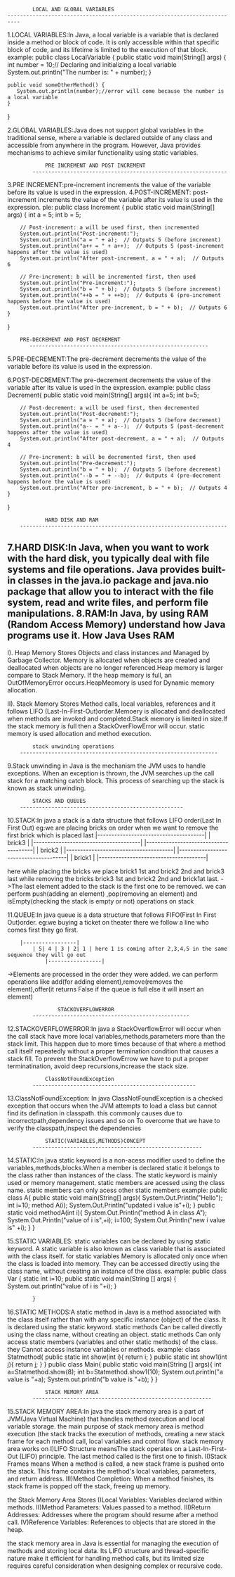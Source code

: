 			LOCAL AND GLOBAL VARIABLES
	--------------------------------------------------------------------------
1.LOCAL VARIABLES:In Java, a local variable is a variable that is declared inside a method or block of code. 
It is only accessible within that specific block of code, and its lifetime is limited to the execution of that block.
example:
  public class LocalVariable {
    public static void main(String[] args) {
        int number = 10;// Declaring and initializing a local variable
        System.out.println("The number is: " + number);
          }

    public void someOtherMethod() {
       System.out.println(number);//error will come because the number is a local variable
    }
}

2.GLOBAL VARIABLES:Java does not support global variables in the traditional sense,
where a variable is declared outside of any class and accessible from anywhere in the program.
However, Java provides mechanisms to achieve similar functionality using static variables.






				PRE INCREMENT AND POST INCREMENT
			--------------------------------------------------------------
3.PRE INCREMENT:pre-increment increments the value of the variable before its value is used in the expression. 
4.POST-INCREMENT: post-increment increments the value of the variable after its value is used in the expression.
ple:
	public class Increment {
  	  public static void main(String[] args) {
       			 int a = 5;
       			 int b = 5;

        // Post-increment: a will be used first, then incremented
        System.out.println("Post-increment:");
        System.out.println("a = " + a);  // Outputs 5 (before increment)
        System.out.println("a++ = " + a++);  // Outputs 5 (post-increment happens after the value is used)
        System.out.println("After post-increment, a = " + a);  // Outputs 6

        // Pre-increment: b will be incremented first, then used
        System.out.println("Pre-increment:");
        System.out.println("b = " + b);  // Outputs 5 (before increment)
        System.out.println("++b = " + ++b);  // Outputs 6 (pre-increment happens before the value is used)
        System.out.println("After pre-increment, b = " + b);  // Outputs 6
    }
}




		PRE-DECREMENT AND POST DECREMENT
           ---------------------------------------------------------
5.PRE-DECREMENT:The pre-decrement decrements the value of the variable before its value is used in the expression.

6.POST-DECREMENT:The pre-decrement decrements the value of the variable after its value is used in the expression.
example:
		public class Decrement{
			public static void main(String[] args){
				int a=5;
				int b=5;

        // Post-decrement: a will be used first, then decremented
        System.out.println("Post-decrement:");
        System.out.println("a = " + a);  // Outputs 5 (before decrement)
        System.out.println("a-- = " + a--);  // Outputs 5 (post-decrement happens after the value is used)
        System.out.println("After post-decrement, a = " + a);  // Outputs 4

        // Pre-increment: b will be decremented first, then used
        System.out.println("Pre-decrement:");
        System.out.println("b = " + b);  // Outputs 5 (before decrement)
        System.out.println("--b = " + --b);  // Outputs 4 (pre-decrement happens before the value is used)
        System.out.println("After pre-increment, b = " + b);  // Outputs 4
    }
}







				HARD DISK AND RAM
		------------------------------------------------------------------
7.HARD DISK:In Java, when you want to work with the hard disk, you typically deal with file systems and file operations. 
Java provides built-in classes in the java.io package and java.nio package that allow you to interact with the file system, read and write files,
and perform file manipulations.
8.RAM:In Java,  by using RAM (Random Access Memory) understand how Java programs use it.
How Java Uses RAM
-----------------------------------
I). Heap Memory Stores Objects and class instances and Managed by Garbage Collector.
Memory is allocated when objects are created and deallocated when objects are no longer referenced.Heap memory is larger compare to Stack Memory.
If the heap memory is full, an OutOfMemoryError occurs.HeapMeomory is used for Dynamic memory allocation.


II). Stack Memory Stores Method calls, local variables, references and it follows LIFO (Last-In-First-Out)order.Memoery is allocated and deallocated when methods are
invoked and completed.Stack memory is limited in size.If the stack memory is full then a StackOverFlowError will occur.
static memory is used allocation and method execution.






			stack unwinding operations
		---------------------------------------------------------------
9.Stack unwinding in Java is the mechanism the JVM uses to handle exceptions. 
When an exception is thrown, the JVM searches up the call stack for a matching catch block. 
This process of searching up the stack is known as stack unwinding.









			STACKS AND QUEUES
		----------------------------------------------------
10.STACK:In java a stack is a data structure that follows LIFO order(Last In First Out)
eg:we are placing bricks on order when we want to remove the first brick which is placed last
                |--------------------------------------|
                |        brick3                        |
                |--------------------------------------|
                |--------------------------------------|
                |        brick2                        |
                |--------------------------------------|
		|--------------------------------------|
                |        brick1                        |
                |--------------------------------------|

here while placing the bricks we place brick1 1st and brick2 2nd and brick3 last 
while removing the bricks brick3 1st and brick2 2nd and brick1at last.
->The last element added to the stack is the first one to be removed. 
we can perform push(adding an element) ,pop(removing an element) and isEmpty(checking the stack is empty or not) operations on stack 




11.QUEUE:In java queue is a data structure that follows FIFO(First In First Out)order.
eg:we buying a ticket on theater there we follow a line who comes first they go first.
		
		|-----------------|	
	        | 5| 4 | 3 | 2| 1 | here 1 is coming after 2,3,4,5 in the same sequence they will go out
                |-----------------|
->Elements are processed in the order they were added.
we can perform operations like add(for adding element),remove(removes the element),offer(it returns False if the queue is full else it will insert an element)









					STACKOVERFLOWERROR
			--------------------------------------------------
12.STACKOVERFLOWERROR:In java a StackOverflowError will occur when the call stack have more local variables,methods,parameters more than the stack limit.
This happen due to more times because of that where a method call itself repeatedly without a proper termination condition that causes a stack fill.
To prevent the StackOverflowErrow we have to put a proper terminatination, avoid deep recursions,increase the stack size.




	

				ClassNotFoundException
			----------------------------------------------------
13.ClassNotFoundException: In java ClassNotFoundException is a checked exception that occurs when the JVM attempts to load a class but cannot find its
defination in classpath. this commonly causes due to incorrectpath,dependency issues and so on
To overcome that we have to verify the classpath,inspect the dependencies






				STATIC(VARIABLES,METHODS)CONCEPT
			------------------------------------------------------
14.STATIC:In java static keyword is a non-acess modifier used to define the variables,methods,blocks.When a member is declared static
it belongs to the class rather than instances of the class. The static keyword is mainly used or memory management.
static members are acessed using the class name.
static members can only acess other static members
example:
		public class A{
			public static void main(String[] args){
				System.Out.Println("Hello");
			   	int i=10;
				method A(i);
				System.Out.Println("updated i value is"+i);
			}
			public static void methodA(int i){
				System.Out.Println("method A in class A");
				System.Out.Println("value of i is",+i);
				i=100;
				System.Out.Println("new i value is" +i);
			}
		}

15.STATIC VARIABLES: static variables can be declared by using static keyword. A static variable is also known as class variable that is associated
with the class itself.
for static variables Memory is allocated only once when the class is loaded into memory.
They can be accessed directly using the class name, without creating an instance of the class.
example:
		public class Var {
			static int i=10;
				public static void main(String [] args) {	
					System.out.println("value of i is "+i);
				}

			}
16.STATIC METHODS:A static method in Java is a method associated with the class itself 
rather than with any specific instance (object) of the class. It is declared using the static keyword.
static methods Can be called directly using the class name, without creating an object. 
static methods Can only access static members (variables and other static methods) of the class. they Cannot access instance variables or methods.
example:
		class Statmethod{
   			public static int show(int i){
				return i;
    			}
  			public static int show1(int j){
     				 return j;
   			}
		}
	public class Main{
  	 public static void main(String [] args){
   	   int a=Statmethod.show(8);
    	  int b=Statmethod.show1(10);
    	  System.out.println("a value is "+a);
     	 System.out.println("b value is "+b);
	}
      }









				STACK MEMORY AREA
			---------------------------------------------------------
15.STACK MEMORY AREA:In java the stack memory area is a part of JVM(Java Virtual Machine) that handles method execution and local variable storage.
the main purpose of stack memory area is method execution (the stack tracks the execution of methods, creating a new stack frame for each method call,
local variables and control flow.
stack memory area works on 
I)LIFO Structure meansThe stack operates on a Last-In-First-Out (LIFO) principle. 
The last method called is the first one to finish.
II)Stack Frames means
When a method is called, a new stack frame is pushed onto the stack. This frame contains the method's local variables, parameters, and return address. 
III)Method Completion:
When a method finishes, its stack frame is popped off the stack, freeing up memory. 

the Stack Memory Area  Stores
I)Local Variables: Variables declared within methods.
II)Method Parameters: Values passed to a method.
III)Return Addresses: Addresses where the program should resume after a method call.
IV)Reference Variables: References to objects that are stored in the heap.


the stack memory area in Java is essential for managing the execution of methods and storing local data. 
Its LIFO structure and thread-specific nature make it efficient for handling method calls, 
but its limited size requires careful consideration when designing complex or recursive code.












